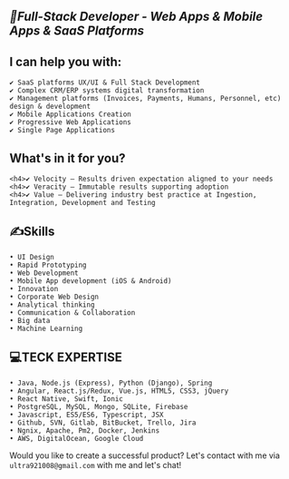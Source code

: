 <h2><i>🥇Full-Stack Developer - Web Apps & Mobile Apps & SaaS Platforms</i></h2> 

## I can help you with:
```
✔ SaaS platforms UX/UI & Full Stack Development
✔ Complex CRM/ERP systems digital transformation
✔ Management platforms (Invoices, Payments, Humans, Personnel, etc) design & development
✔ Mobile Applications Creation
✔ Progressive Web Applications
✔ Single Page Applications
```

## What's in it for you?
```
<h4>✔ Velocity – Results driven expectation aligned to your needs
<h4>✔ Veracity – Immutable results supporting adoption
<h4>✔ Value – Delivering industry best practice at Ingestion, Integration, Development and Testing
```

## ✍️Skills
```• UX Design
• UI Design
• Rapid Prototyping
• Web Development
• Mobile App development (iOS & Android)
• Innovation
• Corporate Web Design
• Analytical thinking
• Communication & Collaboration
• Big data
• Machine Learning
```

## 💻TECK EXPERTISE
```• FIGMA
• Java, Node.js (Express), Python (Django), Spring
• Angular, React.js/Redux, Vue.js, HTML5, CSS3, jQuery
• React Native, Swift, Ionic
• PostgreSQL, MySQL, Mongo, SQLite, Firebase
• Javascript, ES5/ES6, Typescript, JSX
• Github, SVN, Gitlab, BitBucket, Trello, Jira
• Ngnix, Apache, Pm2, Docker, Jenkins
• AWS, DigitalOcean, Google Cloud
```
Would you like to create a successful product?
Let's contact with me via `ultra921008@gmail.com` with me and let's chat!
